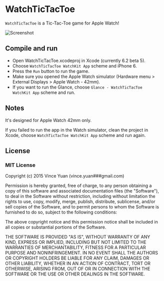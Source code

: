 # WatchTicTacToe

`WatchTicTacToe` is a Tic-Tac-Toe game for Apple Watch!

![Screenshot](https://github.com/vinceyuan/WatchTicTacToe/master/WatchTicTacToe.gif)

## Compile and run

- Open WatchTicTacToe.xcodeproj in Xcode (currently 6.2 beta 5).
- Choose `WatchTicTacToe WatchKit App` scheme and iPhone 6.
- Press the `Run` button to run the game.
- Make sure you opened the Apple Watch simulator (Hardware menu > External Displays > Apple Watch - 42mm).
- If you want to run the Glance, choose `Glance - WatchTicTacToe WatchKit App` scheme and run.

## Notes

It's designed for Apple Watch 42mm only.

If you failed to run the app in the Watch simulator, clean the project in Xcode, choose `WatchTicTacToe WatchKit App` scheme and run again.

## License

### MIT License

Copyright (c) 2015 Vince Yuan (vince.yuan###gmail.com)

Permission is hereby granted, free of charge, to any person obtaining a copy
of this software and associated documentation files (the "Software"), to deal
in the Software without restriction, including without limitation the rights
to use, copy, modify, merge, publish, distribute, sublicense, and/or sell
copies of the Software, and to permit persons to whom the Software is
furnished to do so, subject to the following conditions:

The above copyright notice and this permission notice shall be included in
all copies or substantial portions of the Software.

THE SOFTWARE IS PROVIDED "AS IS", WITHOUT WARRANTY OF ANY KIND, EXPRESS OR
IMPLIED, INCLUDING BUT NOT LIMITED TO THE WARRANTIES OF MERCHANTABILITY,
FITNESS FOR A PARTICULAR PURPOSE AND NONINFRINGEMENT. IN NO EVENT SHALL THE
AUTHORS OR COPYRIGHT HOLDERS BE LIABLE FOR ANY CLAIM, DAMAGES OR OTHER
LIABILITY, WHETHER IN AN ACTION OF CONTRACT, TORT OR OTHERWISE, ARISING FROM,
OUT OF OR IN CONNECTION WITH THE SOFTWARE OR THE USE OR OTHER DEALINGS IN
THE SOFTWARE.
